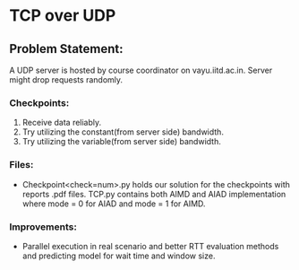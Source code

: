 # TCP over UDP

## Problem Statement:
A UDP server is hosted by course coordinator on vayu.iitd.ac.in. Server might drop requests randomly.
### Checkpoints:
  1) Receive data reliably.
  2) Try utilizing the constant(from server side) bandwidth.
  3) Try utilizing the variable(from server side) bandwidth.

### Files: 
  - Checkpoint<check=num>.py holds our solution for the checkpoints with reports .pdf files.
  TCP.py contains both AIMD and AIAD implementation where mode = 0 for AIAD and mode = 1 for AIMD.

### Improvements:
  - Parallel execution in real scenario and better RTT evaluation methods and predicting model for wait time and window size.
